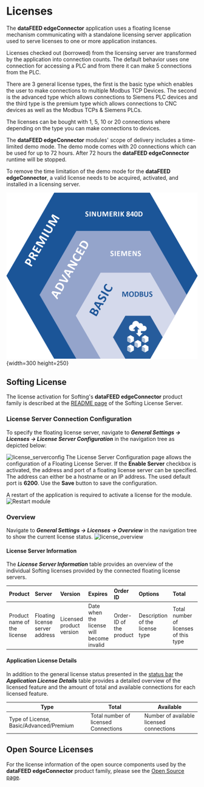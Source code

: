 # Licenses
The **dataFEED edgeConnector** application uses a floating license mechanism communicating with a standalone licensing server application used to serve licenses to one or more application instances.

Licenses checked out (borrowed) from the licensing server are transformed by the application into connection counts. The default behavior uses one connection for accessing a PLC and from there it can make 5 connections from the PLC. 

There are 3 general license types, the first is the basic type which enables the user to make connections to multiple Modbus TCP Devices. The second is the advanced type which allows connections to Siemens PLC devices and the third type is the premium type which allows connections to CNC devices as well as the Modbus TCPs & Siemens PLCs.

The licenses can be bought with 1, 5, 10 or 20 connections where depending on the type you can make connections to devices. 

The **dataFEED edgeConnector** modules' scope of delivery includes a time-limited demo mode. The demo mode comes with 20 connections which can be used for up to 72 hours. After 72 hours the **dataFEED edgeConnector** runtime will be stopped.

To remove the time limitation of the demo mode for the **dataFEED edgeConnector**, a valid license needs to be acquired, activated, and installed in a licensing server.

![license_serverconfig](../documentation_pics/license_model.png){width=300 height=250}

## Softing License

The license activation for Softing's **dataFEED edgeConnector** product
family is described at the [README page](./SoftingLicenseServer/README.md)
of the Softing License Server.

### License Server Connection Configuration

To specify the floating license server, navigate to ***General Settings -> Licenses -> License Server Configuration*** in the navigation tree as depicted below:

![license_serverconfig](../documentation_pics/ConfigImage1.png)
The License Server Configuration page allows the configuration of a Floating License Server. If the **Enable Server** checkbox is activated, the address and port of a floating license server can be specified. The address can either be a hostname or an IP address. The used default port is **6200**. Use the **Save** button to save the configuration.

A restart of the application is required to activate a license for the module.
![Restart module](../documentation_pics/ConfigImage2.png)

### Overview

Navigate to ***General Settings -> Licenses -> Overview*** in the navigation tree to show the current license status.
![license_overview](../documentation_pics/Overview_Image.png)

#### License Server Information

The ***License Server Information*** table provides an overview of the
individual Softing licenses provided by the connected floating license servers.

| Product | Server | Version | Expires | Order ID | Options | Total | Used |
| :------ | :----- | :------ | :------ | :------- | :---- | :--- | :--- |
| Product name of the license | Floating license server address | Licensed product version | Date when the license will become invalid | Order-ID of the product | Description of the license type | Total number of licenses of this type | Number of license of this type currently in use |

#### Application License Details

In addition to the general license status presented in the [status bar](#status)
the ***Application License Details*** table provides a detailed overview of the
licensed feature and the amount of total and available connections for each
licensed feature.

| Type | Total | Available |
| --- | --- | --- | 
| Type of License, Basic/Advanced/Premium | Total number of licensed Connections| Number of available licensed connections| 

## Open Source Licenses

For the license information of the open source components used by the
**dataFEED edgeConnector** product family, please see the
[Open Source page](./OpenSourceLicenses.md).

